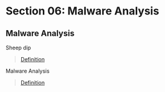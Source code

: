 # Section 06: Malware Analysis

## Malware Analysis
Sheep dip

> [Definition](../definitions/definitions_S.md#sheep-dip)

Malware Analysis

> [Definition](../definitions/definitions_M.md#malware-analysis)
